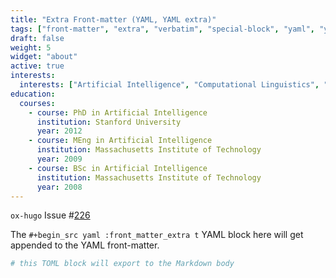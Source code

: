 ```yaml
---
title: "Extra Front-matter (YAML, YAML extra)"
tags: ["front-matter", "extra", "verbatim", "special-block", "yaml", "yaml-extra"]
draft: false
weight: 5
widget: "about"
active: true
interests:
  interests: ["Artificial Intelligence", "Computational Linguistics", "Information Retrieval"]
education:
  courses:
    - course: PhD in Artificial Intelligence
      institution: Stanford University
      year: 2012
    - course: MEng in Artificial Intelligence
      institution: Massachusetts Institute of Technology
      year: 2009
    - course: BSc in Artificial Intelligence
      institution: Massachusetts Institute of Technology
      year: 2008
---
```


`ox-hugo` Issue #[226](https://github.com/kaushalmodi/ox-hugo/issues/226)

The `#+begin_src yaml :front_matter_extra t` YAML block here will get
appended to the YAML front-matter.

```toml
# this TOML block will export to the Markdown body
```
